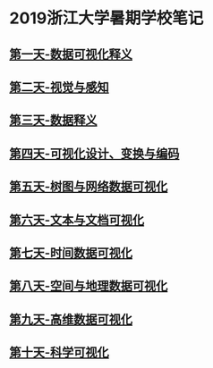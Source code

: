 # 2019浙江大学暑期学校笔记
## [第一天-数据可视化释义](/first_day_file/first_day_notes.md)
## [第二天-视觉与感知](/second_day_file/second_day_notes.md)
## [第三天-数据释义](/third_day_files/third_day_files.md)
## [第四天-可视化设计、变换与编码](/fourth_day_files/fourth_day_notes.md)
## [第五天-树图与网络数据可视化](/fifth_day_files/fifth_day_notes.md)
## [第六天-文本与文档可视化](/six_day_files/sixth_day_notes.md)
## [第七天-时间数据可视化](/seven_day_files/seventh_day_notes.md)
## [第八天-空间与地理数据可视化](/eighth_day_files/eighth_day_readme.md)
## [第九天-高维数据可视化](/ninth_day_files/ninth_day_notes.md)
## [第十天-科学可视化](/tenth_day_files/tenth_day_notes.md)
